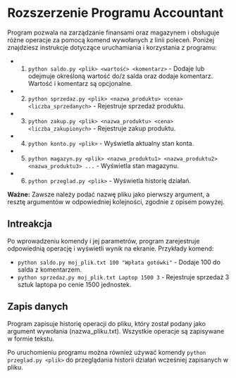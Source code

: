# Rozszerzenie Programu Accountant

Program pozwala na zarządzanie finansami oraz magazynem i obsługuje różne operacje za pomocą komend wywołanych z linii poleceń. 
Poniżej znajdziesz instrukcje dotyczące uruchamiania i korzystania z programu:

  - 1) `python saldo.py <plik> <wartość> <komentarz>` - Dodaje lub odejmuje określoną wartość do/z salda oraz dodaje komentarz. Wartość i komentarz są opcjonalne.
  - 2) `python sprzedaz.py <plik> <nazwa_produktu> <cena> <liczba_sprzedanych>` - Rejestruje sprzedaż produktu.
  - 3) `python zakup.py <plik> <nazwa_produktu> <cena> <liczba_zakupionych>` - Rejestruje zakup produktu.
  - 4) `python konto.py <plik>` - Wyświetla aktualny stan konta.
  - 5) `python magazyn.py <plik> <nazwa_produktu1> <nazwa_produktu2> <nazwa_produktu3> ...` - Wyświetla stan magazynu.
  - 6) `python przeglad.py <plik>` - Wyświetla historię działań.

**Ważne:** Zawsze należy podać nazwę pliku jako pierwszy argument, a resztę argumentów w odpowiedniej kolejności, zgodnie z opisem powyżej.

## Intreakcja

Po wprowadzeniu komendy i jej parametrów, program zarejestruje odpowiednią operację i wyświetli wynik na ekranie. Przykłady komend:

  - `python saldo.py moj_plik.txt 100 "Wpłata gotówki"` - Dodaje 100 do salda z komentarzem.
  - `python sprzedaz.py moj_plik.txt Laptop 1500 3` - Rejestruje sprzedaż 3 sztuk laptopa po cenie 1500 jednostek.

## Zapis danych

Program zapisuje historię operacji do pliku, który został podany jako argument wywołania (nazwa_pliku.txt). Wszystkie operacje są zapisywane w formie tekstu.

Po uruchomieniu programu można również używać komendy `python przeglad.py <plik>` do przeglądania historii działań wcześniej zapisanych w pliku.
